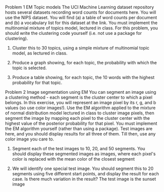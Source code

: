 Problem 1 EM Topic models The UCI Machine Learning dataset repository hosts several datasets recording word counts for documents here. You will use the NIPS dataset. You will find (a) a table of word counts per document and (b) a vocabulary list for this dataset at the link. You must implement the multinomial mixture of topics model, lectured in class. For this problem, you should write the clustering code yourself (i.e. not use a package for clustering).

  1. Cluster this to 30 topics, using a simple mixture of multinomial topic model, as lectured in class.
  
  2. Produce a graph showing, for each topic, the probability with which the topic is selected.
  
  3. Produce a table showing, for each topic, the 10 words with the highest probability for that topic.

Problem 2 Image segmentation using EM You can segment an image using a clustering method - each segment is the cluster center to which a pixel belongs. In this exercise, you will represent an image pixel by its r, g, and b values (so use color images!). Use the EM algorithm applied to the mixture of normal distribution model lectured in class to cluster image pixels, then segment the image by mapping each pixel to the cluster center with the highest value of the posterior probability for that pixel. You must implement the EM algorithm yourself (rather than using a package). Test images are here, and you should display results for all three of them. Till then, use any color image you care to.

  1. Segment each of the test images to 10, 20, and 50 segments. You should display these segmented images as images, where each pixel's color is replaced with the mean color of the closest segment
  
  2. We will identify one special test image. You should segment this to 20 segments using five different start points, and display the result for each case. Is there much variation in the result? The test image is the sunset image
